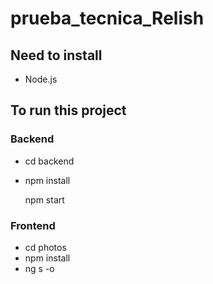 # prueba_tecnica_Relish

## Need to install
- Node.js

## To run this project

### Backend
- cd backend
- npm install
  
  npm start

### Frontend
- cd photos
- npm install
- ng s -o

